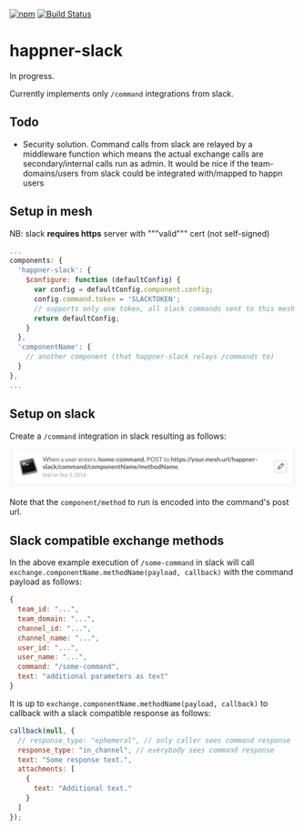 [![npm](https://img.shields.io/npm/v/happner-slack.svg)](https://www.npmjs.com/package/happner-slack) [![Build Status](https://travis-ci.org/happner/happner-slack.svg?branch=master)](https://travis-ci.org/happner/happner-slack)

# happner-slack

In progress.

Currently implements only `/command` integrations from slack.

## Todo

* Security solution. Command calls from slack are relayed by a middleware function which means the actual exchange calls are secondary/internal calls run as admin. It would be nice if the team-domains/users from slack could be integrated with/mapped to happn users

## Setup in mesh

NB: slack **requires https** server with """valid""" cert (not self-signed)

```javascript
...
components: {
  'happner-slack': {
    $configure: function (defaultConfig) {
      var config = defaultConfig.component.config;
      config.command.token = 'SLACKTOKEN';
      // supports only one token, all slack commands sent to this mesh will need to use this token
      return defaultConfig;
    }
  },
  'componentName': {
    // another component (that happner-slack relays /commands to)
  }
},
...
```

## Setup on slack

Create a `/command` integration in slack resulting as follows:

![slack image](slack-image.png)

Note that the `component/method` to run is encoded into the command's post url.

## Slack compatible exchange methods

In the above example execution of `/some-command` in slack will call `exchange.componentName.methodName(payload, callback)` with the command payload as follows:

```js
{
  team_id: "...",
  team_domain: "...",
  channel_id: "...",
  channel_name: "...",
  user_id: "...",
  user_name: "...",
  command: "/some-command",
  text: "additional parameters as text"
}
```

It is up to `exchange.componentName.methodName(payload, callback)` to callback with a slack compatible response as follows:

```js
callback(null, {
  // response_type: "ephemeral", // only caller sees command response
  response_type: "in_channel", // everybody sees command response
  text: "Some response text.",
  attachments: [
    {
      text: "Additional text."
    }
  ]
});
```

